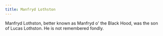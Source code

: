 ```yaml
---
title: Manfryd Lothston
---
```


Manfryd Lothston, better known as Manfryd o' the Black Hood, was the son of Lucas Lothston. He is not remembered fondly. 


